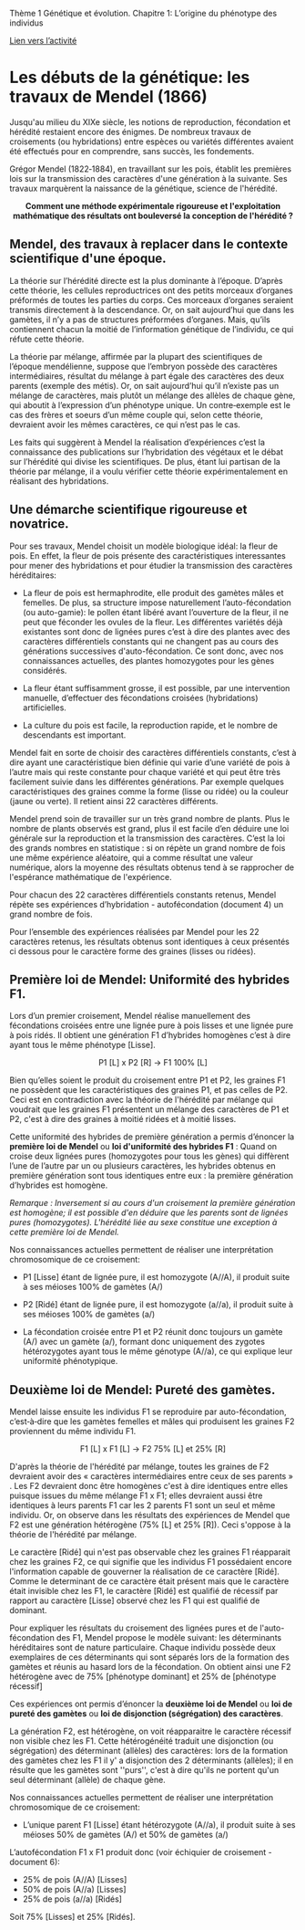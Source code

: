 Thème 1 Génétique et évolution. Chapitre 1: L’origine du phénotype des individus

[Lien vers l’activité](https://oversas.org/ipfs/QmT5ssBTasj3aXcejQZVpSq9JTzdhbve9Wc6eKuFuXqTXM)

# Les débuts de la génétique: les travaux de Mendel (1866)

Jusqu'au milieu du XIXe siècle, les notions de reproduction, fécondation et hérédité restaient encore des énigmes. De nombreux travaux de croisements (ou hybridations) entre espèces ou variétés différentes avaient été effectués pour en comprendre, sans succès, les fondements. 

Grégor Mendel (1822‐1884), en travaillant sur les pois, établit les premières lois sur la transmission des caractères d'une génération à la suivante. Ses travaux marquèrent la naissance de la génétique, science de l'hérédité.

<p align=center><strong>Comment une méthode expérimentale rigoureuse et l'exploitation mathématique des résultats ont bouleversé la conception de l'hérédité ?</strong></p>

## Mendel, des travaux à replacer dans le contexte scientifique d'une époque.
 
La théorie sur l’hérédité directe est la plus dominante à l’époque. D’après cette théorie, les cellules reproductrices ont des petits morceaux d’organes préformés de toutes les parties du corps. Ces morceaux d’organes seraient transmis directement à la descendance.
Or, on sait aujourd’hui que dans les gamètes, il n’y a pas de structures préformées d’organes. Mais, qu’ils contiennent chacun la moitié de l’information génétique de l’individu, ce qui réfute cette théorie.

La théorie par mélange, affirmée par la plupart des scientifiques de l’époque mendélienne, suppose que l’embryon possède des caractères intermédiaires, résultat du mélange à part égale des caractères des deux parents (exemple des métis).
Or, on sait aujourd’hui qu’il n’existe pas un mélange de caractères, mais plutôt un mélange des allèles de chaque gène, qui aboutit à l’expression d’un phénotype unique. Un contre‐exemple est le cas des frères et soeurs d’un même couple qui, selon cette théorie, devraient avoir les mêmes caractères, ce qui n’est pas le cas.

Les faits qui suggèrent à Mendel la réalisation d’expériences c’est la connaissance des publications sur l’hybridation des végétaux et le débat sur l’hérédité qui divise les scientifiques. De plus, étant lui partisan de la théorie par mélange, il a voulu vérifier cette théorie expérimentalement en réalisant des hybridations.

## Une démarche scientifique rigoureuse et novatrice.

Pour ses travaux, Mendel choisit un modèle biologique idéal: la fleur de pois. En effet, la fleur de pois présente des caractéristiques interessantes pour mener des hybridations et pour étudier la transmission des caractères héréditaires:

- La fleur de pois est hermaphrodite, elle produit des gamètes mâles et femelles. De plus, sa structure impose naturellement l’auto-fécondation (ou auto-gamie): le pollen étant libéré avant l’ouverture de la fleur, il ne peut que féconder les ovules de la fleur. Les différentes variétés déjà existantes sont donc de lignées pures c’est à dire des plantes avec des caractères différentiels constants qui ne changent pas au cours des générations successives d'auto-fécondation. Ce sont donc, avec nos connaissances actuelles, des plantes homozygotes pour les gènes considérés.

- La fleur étant suffisamment grosse, il est possible, par une intervention manuelle, d’effectuer des fécondations croisées (hybridations) artificielles.

- La culture du pois est facile, la reproduction rapide, et le nombre de descendants est important.

Mendel fait en sorte de choisir des caractères différentiels constants, c’est à dire ayant une caractéristique bien définie qui varie d’une variété de pois à l’autre mais qui reste constante pour chaque variété et qui peut être très facilement suivie dans les différentes générations. Par exemple quelques caractéristiques des graines comme la forme (lisse ou ridée) ou la couleur (jaune ou verte). Il retient ainsi 22 caractères différents.

Mendel prend soin de travailler sur un très grand nombre de plants. Plus le nombre de plants observés est grand, plus il est facile d’en déduire une loi générale sur la reproduction et la transmission des caractères. C’est la loi des grands nombres en statistique : si on répète un grand nombre de fois une même expérience aléatoire, qui a comme résultat une valeur numérique, alors la moyenne des résultats obtenus tend à se rapprocher de l'espérance mathématique de l'expérience.

Pour chacun des 22 caractères différentiels constants retenus, Mendel répète ses expériences d’hybridation - autofécondation (document 4) un  grand nombre de fois. 

Pour l’ensemble des expériences réalisées par Mendel pour les 22 caractères retenus, les résultats obtenus sont identiques à ceux présentés ci dessous pour le caractère forme des graines (lisses ou ridées).

## Première loi de Mendel: Uniformité des hybrides F1.

Lors d’un premier croisement, Mendel réalise manuellement des fécondations croisées entre une lignée pure à pois lisses et une lignée pure à pois ridés. Il obtient une génération F1 d’hybrides homogènes c’est à dire ayant tous le même phénotype [Lisse].

<p align=center>P1 [L] x P2 [R] → F1 100%  [L]</p>

Bien qu’elles soient le produit du croisement entre P1 et P2, les graines F1 ne possèdent que les caractéristiques des graines P1, et pas celles de P2. Ceci est en contradiction avec la théorie de l'hérédité par mélange qui voudrait que les graines F1 présentent un mélange des caractères de P1 et P2, c'est à dire des graines à moitié ridées et à moitié lisses.

Cette uniformité des hybrides de première génération a permis d’énoncer la **première loi de Mendel** ou **loi d'uniformité des hybrides F1** : Quand on croise deux lignées pures (homozygotes pour tous les gènes) qui diffèrent l’une de l’autre par un ou plusieurs caractères, les hybrides obtenus en première génération sont tous identiques entre eux : la première génération d’hybrides est homogène.

*Remarque : Inversement si au cours d'un croisement la première génération est homogène; il est possible d'en déduire que les parents sont de lignées pures (homozygotes). L'hérédité liée au sexe constitue une exception à cette première loi de Mendel.*

Nos connaissances actuelles permettent de réaliser une interprétation chromosomique de ce croisement:

- P1 [Lisse] étant de lignée pure, il est homozygote (A//A), il produit suite à ses méioses 100% de gamètes (A/)

- P2 [Ridé] étant de lignée pure, il est homozygote (a//a), il produit suite à ses méioses 100% de gamètes (a/)

- La fécondation croisée entre P1 et P2 réunit donc toujours un gamète (A/) avec un gamète (a/), formant donc uniquement des zygotes hétérozygotes ayant tous le même génotype (A//a), ce qui explique leur uniformité phénotypique.

## Deuxième loi de Mendel: Pureté des gamètes.

Mendel laisse ensuite les individus F1 se reproduire par auto-fécondation, c’est‐à‐dire que les gamètes femelles et mâles qui produisent les graines F2 proviennent du même individu F1.

<p align=center>F1 [L] x F1 [L] → F2 75% [L] et 25% [R]<p>

D'après la théorie de l'hérédité par mélange, toutes les graines de F2 devraient avoir des « caractères intermédiaires entre ceux de ses parents » . Les F2 devraient donc être homogènes c'est à dire identiques entre elles puisque issues du même mélange F1 x F1; elles devraient aussi être identiques à leurs parents F1 car les 2 parents F1 sont un seul et même individu. Or, on observe dans les résultats des expériences de Mendel que F2 est une génération hétérogène (75% [L] et 25% [R]). Ceci s'oppose à la théorie de l'hérédité par mélange.

Le caractère [Ridé] qui n'est pas observable chez les graines F1 réapparait chez les graines F2, ce qui signifie que les individus F1 possédaient encore l'information capable de gouverner la réalisation de ce caractère [Ridé]. Comme le determinant de ce caractère était présent mais que le caractère était invisible chez les F1, le caractère [Ridé] est qualifié de récessif par rapport au caractère [Lisse] observé chez les F1 qui est qualifié de dominant.

Pour expliquer les résultats du croisement des lignées pures et de l'auto-fécondation des F1, Mendel propose le modèle suivant: les déterminants héréditaires sont de nature particulaire. Chaque individu possède deux exemplaires de ces déterminants qui sont séparés lors de la formation des gamètes et réunis au hasard lors de la fécondation. On obtient ainsi une F2 hétérogène avec de 75% [phénotype dominant] et 25% de [phénotype récessif]

Ces expériences ont permis d’énoncer la **deuxième loi de Mendel** ou **loi de pureté des gamètes** ou **loi de disjonction (ségrégation) des caractères**.

La génération F2, est hétérogène, on voit réapparaitre le caractère récessif non visible chez les F1. Cette hétérogénéité traduit une disjonction (ou ségrégation) des déterminant (allèles)  des caractères: lors de la formation des gamètes chez les F1 il y' a disjonction des 2 déterminants (allèles); il en résulte que les gamètes sont ''purs'', c'est à dire qu'ils ne portent qu'un seul déterminant (allèle) de chaque gène.

Nos connaissances actuelles permettent de réaliser une interprétation chromosomique de ce croisement:

- L’unique parent F1 [Lisse] étant hétérozygote (A//a), il produit suite à ses méioses 50% de gamètes (A/) et 50% de gamètes (a/)

L’autofécondation F1 x F1 produit donc (voir échiquier de croisement - document 6): 

- 25% de pois (A//A) [Lisses]
- 50% de pois (A//a) [Lisses]
- 25% de pois (a//a) [Ridés]

Soit 75% [Lisses] et 25% [Ridés].
